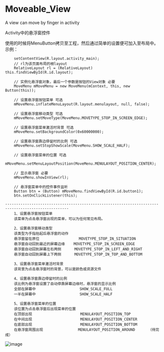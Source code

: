 # Moveable_View
A view can move by finger in activity

Activity中的悬浮窗控件

使用的时候将MenuButton拷贝至工程，然后通过简单的设置便可加入至布局中。
示例：

        setContentView(R.layout.activity_main);
        // rl为该页面布局的根layout
        RelativeLayout rl = (RelativeLayout) this.findViewById(R.id.layout);
        
        // 实例化悬浮窗对象，最后一个参数是按钮的View对象 必要
        MoveMenu mMoveMenu = new MoveMenu(mContext, this, new Button(this));
        
        // 设置悬浮窗按钮菜单 可选
        mMoveMenu.inflateMenuLayout(R.layout.menulayout, null, false);
        
        // 设置悬浮窗移动类型 可选
        mMoveMenu.setMoveType(MoveMenu.MOVETYPE_STOP_IN_SCREEN_EDGE);
        
        // 设置悬浮窗菜单激活时背景 可选
        mMoveMenu.setBackgroundColor(0x60000000);
        
        // 设置悬浮窗靠边停留时的比例 可选
        mMoveMenu.setStopShowScale(MoveMenu.SHOW_SCALE_HALF);
        
        // 设置悬浮窗菜单的位置 可选
        mMoveMenu.setMenuLayoutPosition(MoveMenu.MENULAYOUT_POSITION_CENTER);
        
        // 显示悬浮窗 必要
        mMoveMenu.showInView(rl);
        
        // 悬浮窗菜单中的控件事件监听
        Button btn = (Button) mMoveMenu.findViewById(R.id.button1);
        btn.setOnClickListener(this);
        
    ---------------------------------------------------------------------------------------------------
        1、设置悬浮窗按钮菜单
        该菜单为点击悬浮窗出现的菜单，可以为任何常见布局。
        
        2、设置悬浮窗移动类型
        该类型为手指抬起后悬浮窗的动作
        悬浮窗留在原位                  MOVETYPE_STOP_IN_SITUATION
        悬浮窗自动回到最近的屏幕边缘    MOVETYPE_STOP_IN_SCREEN_EDGE
        悬浮窗自动回到屏幕左右两侧      MOVETYPE_STOP_IN_LEFT_AND_RIGHT
        悬浮窗自动回到屏幕上下两侧      MOVETYPE_STOP_IN_TOP_AND_BOTTOM
        
        3、设置悬浮窗菜单激活时背景
        该背景为点击悬浮窗时的背景，可以是颜色或资源文件
        
        4、设置悬浮窗靠边停留时的比例
        该比例为悬浮窗设置了自动停靠屏幕边缘时，悬浮窗的显示比例
        全部在屏幕中                    SHOW_SCALE_FULL
        一半在屏幕中                    SHOW_SCALE_HALF
        
        5、设置悬浮窗菜单的位置
        该位置为点击悬浮窗后出现菜单的位置
        在顶部出现                      MENULAYOUT_POSITION_TOP
        在中间出现                      MENULAYOUT_POSITION_CENTER
        在底部出现                      MENULAYOUT_POSITION_BOTTOM
        在悬浮窗周围出现                MENULAYOUT_POSITION_AROUND      （待完成）
        
![image](https://github.com/Moveable_View/raw/master/screenshot/screenshot.jpg)
        
